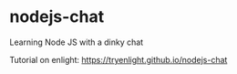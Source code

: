 # nodejs-chat
Learning Node JS with a dinky chat

Tutorial on enlight:
https://tryenlight.github.io/nodejs-chat
